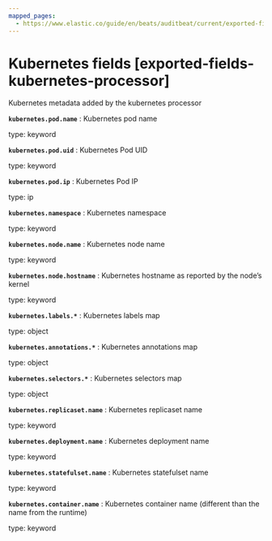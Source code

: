```yaml
---
mapped_pages:
  - https://www.elastic.co/guide/en/beats/auditbeat/current/exported-fields-kubernetes-processor.html
---
```


# Kubernetes fields [exported-fields-kubernetes-processor]

Kubernetes metadata added by the kubernetes processor

**`kubernetes.pod.name`**
:   Kubernetes pod name

type: keyword


**`kubernetes.pod.uid`**
:   Kubernetes Pod UID

type: keyword


**`kubernetes.pod.ip`**
:   Kubernetes Pod IP

type: ip


**`kubernetes.namespace`**
:   Kubernetes namespace

type: keyword


**`kubernetes.node.name`**
:   Kubernetes node name

type: keyword


**`kubernetes.node.hostname`**
:   Kubernetes hostname as reported by the node’s kernel

type: keyword


**`kubernetes.labels.*`**
:   Kubernetes labels map

type: object


**`kubernetes.annotations.*`**
:   Kubernetes annotations map

type: object


**`kubernetes.selectors.*`**
:   Kubernetes selectors map

type: object


**`kubernetes.replicaset.name`**
:   Kubernetes replicaset name

type: keyword


**`kubernetes.deployment.name`**
:   Kubernetes deployment name

type: keyword


**`kubernetes.statefulset.name`**
:   Kubernetes statefulset name

type: keyword


**`kubernetes.container.name`**
:   Kubernetes container name (different than the name from the runtime)

type: keyword


